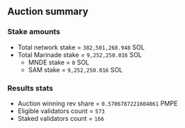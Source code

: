 ## Auction summary

### Stake amounts
- Total network stake = `382,501,268.948` SOL
- Total Marinade stake = `9,252,250.016` SOL
  - MNDE stake = `0` SOL
  - SAM stake = `9,252,250.016` SOL

### Results stats
- Auction winning rev share = `0.5706787221604861` PMPE
- Eligible validators count = `573`
- Staked validators count = `166`
